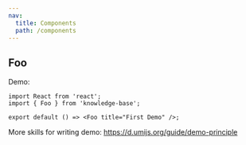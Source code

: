```yaml
---
nav:
  title: Components
  path: /components
---
```


## Foo

Demo:

```tsx
import React from 'react';
import { Foo } from 'knowledge-base';

export default () => <Foo title="First Demo" />;
```

More skills for writing demo: https://d.umijs.org/guide/demo-principle
